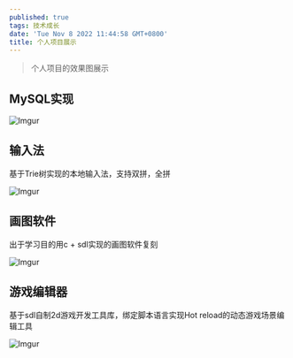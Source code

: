 ```yaml
---
published: true
tags: 技术成长
date: 'Tue Nov 8 2022 11:44:58 GMT+0800'
title: 个人项目展示
---
```

> 个人项目的效果图展示

 ## MySQL实现
![Imgur](https://i.imgur.com/2i8t1i9.gif)

 ## 输入法
 基于Trie树实现的本地输入法，支持双拼，全拼
 
![Imgur](https://i.imgur.com/5B6dpmC.gif)

 
 ## 画图软件
 出于学习目的用c + sdl实现的画图软件复刻
 
 ![Imgur](https://i.imgur.com/1s0WBAb.gif)
 
 ## 游戏编辑器
 基于sdl自制2d游戏开发工具库，绑定脚本语言实现Hot reload的动态游戏场景编辑工具
 
 ![Imgur](https://i.imgur.com/LbG6wr0.gif)
